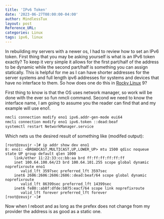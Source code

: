 ```yaml
---
title: 'IPv6 Token'
date: '2023-06-27T08:00:00-04:00'
author: MindlessTux
layout: post
Reference_URL:
categories: Linux
tags: ipv6, linux
---
```

In rebuilding my servers with a newer os, I had to review how to set an IPv6 token.  First thing that you may be asking yourself is what is an IPv6 token exactly?  To keep it very simple it allows for the first part/half of the address to be dynamic while the second part/half is something you can assign statically.  This is helpful for me as I can have shorter addresses for the server systems and full length ipv6 addresses for systems and devices that have no interface to them.  So how does one do this in [Rocky Linux](https://rockylinux.org/) 9?

<!--readmore-->

First thing to know is that the OS uses network manager, so work will be done with the ever so fun nmcli command.  Second we need to know the interface name, I am going to assume you the reader can find that and my example will use eno1.

```bash
nmcli connection modify eno1 ipv6.addr-gen-mode eui64
nmcli connection modify eno1 ipv6.token ::dead:beaf
systemctl restart NetworkManager.service
```

Which nets us the desired result of something like (modifed output):
```
[root@zeusjr ~]# ip addr show dev eno1
8: eno1: <BROADCAST,MULTICAST,UP,LOWER_UP> mtu 1500 qdisc noqueue state UP group default qlen 1000
    link/ether 11:22:33:cc:bb:aa brd ff:ff:ff:ff:ff:ff
    inet 100.64.100.64/23 brd 100.64.101.255 scope global dynamic noprefixroute eno1
       valid_lft 3597sec preferred_lft 3597sec
    inet6 2606:2606:2606:2606::dead:beaf/64 scope global dynamic noprefixroute 
       valid_lft 86399sec preferred_lft 14399sec
    inet6 fe80::ab8f:dfde:b875:eacf/64 scope link noprefixroute 
       valid_lft forever preferred_lft forever
[root@zeusjr ~]# 
```

Now when I reboot and as long as the prefex does not change from my provider the address is as good as a static one.
